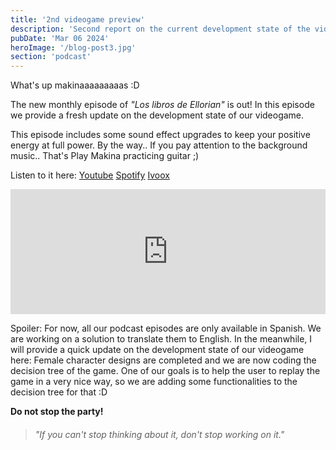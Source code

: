 ```yaml
---
title: '2nd videogame preview'
description: 'Second report on the current development state of the video-game.'
pubDate: 'Mar 06 2024'
heroImage: '/blog-post3.jpg'
section: 'podcast'
---
```


What's up makinaaaaaaaaas :D

The new monthly episode of _"Los libros de Ellorian"_ is out! In this episode we provide a fresh update on the development state of our videogame.

This episode includes some sound effect upgrades to keep your positive energy at full power.
By the way.. If you pay attention to the background music.. That's Play Makina practicing guitar ;)

Listen to it here:
<a href="https://www.youtube.com/watch?v=USZHW62ND7Y" target="_blank">Youtube</a>
<a href="https://open.spotify.com/episode/06ZgFeoMZbIamWGfJg1aM0?si=p1pRam-wQpqnVnbYh3hg0Q" target="_blank">Spotify</a>
<a href="https://go.ivoox.com/rf/125450554" target="_blank">Ivoox</a>

<iframe src="https://www.ivoox.com/player_ej_125450554_6_1.html?c1=60739f" width="100%" height="200" frameborder="0" allowfullscreen="" scrolling="no" loading="lazy"></iframe>

Spoiler: For now, all our podcast episodes are only available in Spanish. We are working on a solution to translate them to English. In the meanwhile, I will provide a quick update on the development state of our videogame here: Female character designs are completed and we are now coding the decision tree of the game. One of our goals is to help the user to replay the game in a very nice way, so we are adding some functionalities to the decision tree for that :D

**Do not stop the party!**

> ###### "If you can't stop thinking about it, don't stop working on it."

